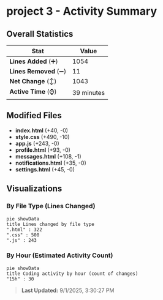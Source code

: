 # project 3 - Activity Summary 

## Overall Statistics

| Stat                   | Value                                                             |
| ---------------------- | ----------------------------------------------------------------- |
| **Lines Added** (➕)   | 1054                                          |
| **Lines Removed** (➖) | 11                                        |
| **Net Change** (↕)    | 1043                |
| **Active Time** (⌚)   | 39 minutes |


## Modified Files
- **index.html** (+40, -0)
- **style.css** (+490, -10)
- **app.js** (+243, -0)
- **profile.html** (+93, -0)
- **messages.html** (+108, -1)
- **notifications.html** (+35, -0)
- **settings.html** (+45, -0)

## Visualizations

### By File Type (Lines Changed)

```mermaid
pie showData
title Lines changed by file type
".html" : 322
".css" : 500
".js" : 243
```

### By Hour (Estimated Activity Count)

```mermaid
pie showData
title Coding activity by hour (count of changes)
"15h" : 30
```


> **Last Updated:** 9/1/2025, 3:30:27 PM
